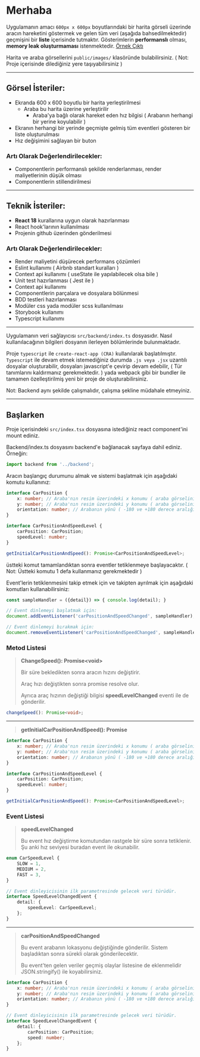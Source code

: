 # Merhaba

Uygulamanın amacı `600px x 600px` boyutlarındaki bir harita görseli üzerinde aracın hareketini göstermek ve gelen tüm veri (aşağıda bahsedilmektedir) geçmişini bir **liste** içerisinde tutmaktır. Gösterimlerin **performanslı** olması, **memory leak oluşturmaması** istenmektedir. [Örnek Çıktı](https://streamable.com/u1uol9)

Harita ve araba görsellerini `public/images/` klasöründe bulabilirsiniz. ( Not: Proje içerisinde dilediğiniz yere taşıyabilirsiniz )

---

## Görsel İsteriler:
* Ekranda 600 x 600 boyutlu bir harita yerleştirilmesi
  * Araba bu harita üzerine yerleştirilir
    * Araba'ya bağlı olarak hareket eden hız bilgisi ( Arabanın herhangi bir yerine koyulabilir )
* Ekranın herhangi bir yerinde geçmişte gelmiş tüm eventleri gösteren bir liste oluşturulması
* Hız değişimini sağlayan bir buton

### Artı Olarak Değerlendirilecekler:
* Componentlerin performanslı şekilde renderlanması, render maliyetlerinin düşük olması
* Componentlerin stillendirilmesi

---

## Teknik İsteriler:
* **React 18** kurallarına uygun olarak hazırlanması
* React hook'larının kullanılması
* Projenin github üzerinden gönderilmesi

### Artı Olarak Değerlendirilecekler:
* Render maliyetini düşürecek performans çözümleri
* Eslint kullanımı ( Airbnb standart kuralları )
* Context api kullanımı ( useState ile yapılabilecek olsa bile )
* Unit test hazırlanması ( Jest ile )
* Context api kullanımı
* Componentlerin parçalara ve dosyalara bölünmesi
* BDD testleri hazırlanması
* Modüler css yada modüler scss kullanılması
* Storybook kullanımı
* Typescript kullanımı

---

Uygulamanın veri sağlayıcısı `src/backend/index.ts` dosyasıdır. Nasıl kullanılacağının bilgileri dosyanın ilerleyen bölümlerinde bulunmaktadır.

Proje `typescript` ile `create-react-app (CRA)` kullanılarak başlatılmıştır. `Typescript` ile devam etmek istemediğiniz durumda `.js veya .jsx` uzantılı dosyalar oluşturabilir, dosyaları javascript'e çevirip devam edebilir, ( Tür tanımlarını kaldırmanız gerekmektedir. ) yada webpack gibi bir bundler ile tamamen özelleştirilmiş yeni bir proje de oluşturabilirsiniz.

Not: Backend aynı şekilde çalışmalıdır, çalışma şekline müdahale etmeyiniz.

---

## Başlarken

Proje içerisindeki `src/index.tsx` dosyasına istediğiniz react component'ini mount ediniz.

Backend/index.ts dosyasını backend'e bağlanacak sayfaya dahil ediniz. Örneğin:
```typescript
import backend from '../backend';
```

Aracın başlangıç durumunu almak ve sistemi başlatmak için aşağıdaki komutu kullanınız:
```typescript
interface CarPosition {
    x: number; // Araba'nın resim üzerindeki x konumu ( araba görselinin sol üst köşesinin konumu )
    y: number; // Araba'nın resim üzerindeki y konumu ( araba görselinin sol üst köşesinin konumu )
    orientation: number; // Arabanın yönü ( -180 ve +180 derece aralığında )
}

interface CarPositionAndSpeedLevel {
    carPosition: CarPosition;
    speedLevel: number;
}

getInitialCarPositionAndSpeed(): Promise<CarPositionAndSpeedLevel>;
```

üstteki komut tamamlandıktan sonra eventler tetiklenmeye başlayacaktır. ( Not: Üstteki komutu 1 defa kullanmanız gerekmektedir )

Event'lerin tetiklenmesini takip etmek için ve takipten ayrılmak için aşağıdaki komutları kullanabilirsiniz:

```typescript
const sampleHandler = ({detail}) => { console.log(detail); }

// Event dinlemeyi başlatmak için:
document.addEventListener('carPositionAndSpeedChanged', sampleHandler);

// Event dinlemeyi bırakmak için:
document.removeEventListener('carPositionAndSpeedChanged', sampleHandler);
```

### Metod Listesi

> **ChangeSpeed(): Promise<void\>**
> 
> Bir süre bekledikten sonra aracın hızını değiştirir.
> 
> Araç hızı değiştikten sonra promise resolve olur.
> 
> Ayrıca araç hızının değiştiği bilgisi **speedLevelChanged** eventi ile de gönderilir.

```typescript
changeSpeed(): Promise<void>;
```

---

> **getInitialCarPositionAndSpeed(): Promise<CarPositionAndSpeedLevel>**

```typescript
interface CarPosition {
    x: number; // Araba'nın resim üzerindeki x konumu ( araba görselinin sol üst köşesinin konumu )
    y: number; // Araba'nın resim üzerindeki y konumu ( araba görselinin sol üst köşesinin konumu )
    orientation: number; // Arabanın yönü ( -180 ve +180 derece aralığında )
}

interface CarPositionAndSpeedLevel {
    carPosition: CarPosition;
    speedLevel: number;
}

getInitialCarPositionAndSpeed(): Promise<CarPositionAndSpeedLevel>;
```


### Event Listesi

> **speedLevelChanged**
> 
> Bu event hız değiştirme komutundan rastgele bir süre sonra tetiklenir. Şu anki hız seviyesi buradan event ile okunabilir.

```typescript
enum CarSpeedLevel {
    SLOW = 1,
    MEDIUM = 2,
    FAST = 3,
}

// Event dinleyicisinin ilk parametresinde gelecek veri türüdür.
interface SpeedLevelChangedEvent {
    detail: {
        speedLevel: CarSpeedLevel;
    };
}
```

---

> **carPositionAndSpeedChanged**
>
> Bu event arabanın lokasyonu değiştiğinde gönderilir. Sistem başladıktan sonra sürekli olarak gönderilecektir.
> 
> Bu event'ten gelen veriler geçmiş olaylar listesine de eklenmelidir JSON.stringify() ile koyabilirsiniz.

```typescript
interface CarPosition {
    x: number; // Araba'nın resim üzerindeki x konumu ( araba görselinin sol üst köşesinin konumu )
    y: number; // Araba'nın resim üzerindeki y konumu ( araba görselinin sol üst köşesinin konumu )
    orientation: number; // Arabanın yönü ( -180 ve +180 derece aralığında )
}

// Event dinleyicisinin ilk parametresinde gelecek veri türüdür.
interface SpeedLevelChangedEvent {
    detail: {
        carPosition: CarPosition;
        speed: number;
    };
}
```



